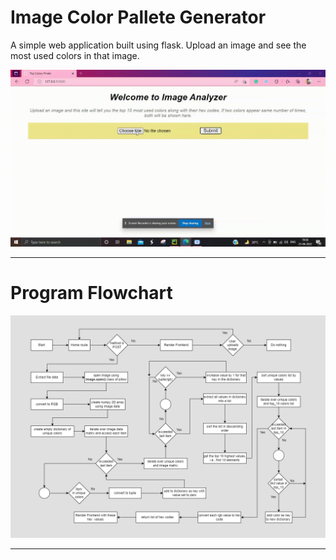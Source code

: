 # Image Color Pallete Generator
A simple web application built using flask. Upload an image and see the most used colors in that image.

<div>
  <img src="./image_color_generator.gif" alt="Code Output">
</div>

<hr>
<h1> Program Flowchart </h1>
<div>
  <img src="./Color Pallet Generator Flowchart.png" alt="Code Output">
</div>

<hr>
